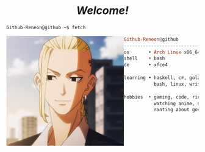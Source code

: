 <h1 align="center">
  <i>Welcome!</i>
</h1>


  ```sh
  Github-Reneon@github ~$ fetch
  ```

  <img align="left" src="https://raw.githubusercontent.com/Github-Reneon/Github-Reneon/main/draken.jpg" width="308" />

  ```haskell
  Github-Reneon@github
  ------------------------------
  os       • Arch Linux x86_64
  shell    • bash
  de       • xfce4

  learning • haskell, c#, golang
             bash, linux, writing
  
  hobbies  • gaming, code, ricing,
             watching anime, drink coffee,
             ranting about government
  
  ```

